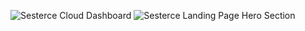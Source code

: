 ![Sesterce Cloud Dashboard](https://media.contra.com/image/upload/fl_progressive/q_auto:best/de3yzgjixcldtjkzmmfc.webp)
![Sesterce Landing Page Hero Section](https://media.contra.com/image/upload/fl_progressive/q_auto:best/ffhmdkz6qkhlz68ce0gz.webp)
